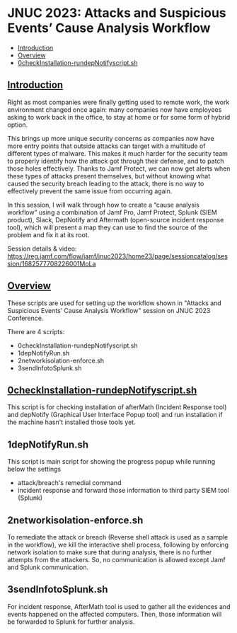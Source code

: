 # JNUC 2023: Attacks and Suspicious Events’ Cause Analysis Workflow

- [Introduction](#introduction)
- [Overview](#overview)
- [0checkInstallation-rundepNotifyscript.sh](#0checkInstallation-rundepNotifyscript.sh)

## [Introduction](#introduction)

Right as most companies were finally getting used to remote work, the work environment changed once again: many companies now have employees asking to work back in the office, to stay at home or for some form of hybrid option.

This brings up more unique security concerns as companies now have more entry points that outside attacks can target with a multitude of different types of malware. This makes it much harder for the security team to properly identify how the attack got through their defense, and to patch those holes effectively. Thanks to Jamf Protect, we can now get alerts when these types of attacks present themselves, but without knowing what caused the security breach leading to the attack, there is no way to effectively prevent the same issue from occurring again.

In this session, I will walk through how to create a “cause analysis workflow” using a combination of Jamf Pro, Jamf Protect, Splunk (SIEM product), Slack, DepNotify and Aftermath (open-source incident response tool), which will present a map they can use to find the source of the problem and fix it at its root.

Session details & video: <https://reg.jamf.com/flow/jamf/jnuc2023/home23/page/sessioncatalog/session/1682577708226001MoLa> 

## [Overview](#overview)
These scripts are used for setting up the workflow shown in "Attacks and Suspicious Events’ Cause Analysis Workflow" session on JNUC 2023 Conference.

There are 4 scripts:
- 0checkInstallation-rundepNotifyscript.sh
- 1depNotifyRun.sh
- 2networkisolation-enforce.sh
- 3sendInfotoSplunk.sh

## [0checkInstallation-rundepNotifyscript.sh](#0checkInstallation-rundepNotifyscript.sh)

This script is for checking installation of afterMath (Incident Response tool) and depNotify (Graphical User Interface Popup tool) and run installation if the machine hasn't installed those tools yet.

## 1depNotifyRun.sh

This script is main script for showing the progress popup while running below the settings
- attack/breach's remedial command
- incident response and forward those information to third party SIEM tool (Splunk)

## 2networkisolation-enforce.sh
To remediate the attack or breach (Reverse shell attack is used as a sample in the workflow), we kill the interactive shell process, following by enforcing network isolation to make sure that during analysis, there is no further attempts from the attackers. So, no communication is allowed except Jamf and Splunk communication. 

## 3sendInfotoSplunk.sh
For incident response, AfterMath tool is used to gather all the evidences and events happened on the affected computers. Then, those information will be forwarded to Splunk for further analysis.

